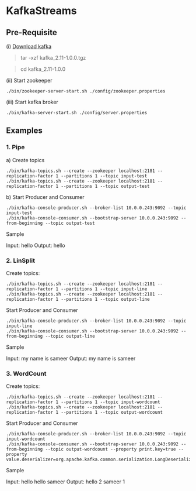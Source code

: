 # KafkaStreams
## Pre-Requisite
(i) [Download kafka](https://www.apache.org/dyn/closer.cgi?path=/kafka/1.0.0/kafka_2.11-1.0.0.tgz)
  > tar -xzf kafka_2.11-1.0.0.tgz
  
  > cd kafka_2.11-1.0.0
  
(ii) Start zookeeper
```
./bin/zookeeper-server-start.sh ./config/zookeeper.properties
```
(iii) Start kafka broker
```
./bin/kafka-server-start.sh ./config/server.properties
```

## Examples
### 1. Pipe

a) Create topics
```
./bin/kafka-topics.sh --create --zookeeper localhost:2181 --replication-factor 1 --partitions 1 --topic input-test
./bin/kafka-topics.sh --create --zookeeper localhost:2181 --replication-factor 1 --partitions 1 --topic output-test
```
b) Start Producer and Consumer
```
./bin/kafka-console-producer.sh --broker-list 10.0.0.243:9092 --topic input-test
./bin/kafka-console-consumer.sh --bootstrap-server 10.0.0.243:9092 --from-beginning --topic output-test
```
Sample

Input:
hello
Output:
hello

### 2. LinSplit

Create topics:
```
./bin/kafka-topics.sh --create --zookeeper localhost:2181 --replication-factor 1 --partitions 1 --topic input-line
./bin/kafka-topics.sh --create --zookeeper localhost:2181 --replication-factor 1 --partitions 1 --topic output-line
```
Start Producer and Consumer
```
./bin/kafka-console-producer.sh --broker-list 10.0.0.243:9092 --topic input-line
./bin/kafka-console-consumer.sh --bootstrap-server 10.0.0.243:9092 --from-beginning --topic output-line
```
Sample

Input:
my name is sameer
Output:
my
name
is
sameer

### 3. WordCount

Create topics:
```
./bin/kafka-topics.sh --create --zookeeper localhost:2181 --replication-factor 1 --partitions 1 --topic input-wordcount
./bin/kafka-topics.sh --create --zookeeper localhost:2181 --replication-factor 1 --partitions 1 --topic output-wordcount
```
Start Producer and Consumer
```
./bin/kafka-console-producer.sh --broker-list 10.0.0.243:9092 --topic input-wordcount
./bin/kafka-console-consumer.sh --bootstrap-server 10.0.0.243:9092 --from-beginning --topic output-wordcount --property print.key=true --property value.deserializer=org.apache.kafka.common.serialization.LongDeserializer
```
Sample

Input:
hello hello sameer
Output:
hello   2
sameer  1
